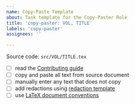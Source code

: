 ```yaml
---
name: Copy-Paste Template
about: Task template for the Copy-Paster Role
title: 'copy-paster: VOL, TITLE'
labels: 'copy-paster'
assignees: ''

---
```


Source code: `src/VOL/TITLE.tex`

- [ ] read the [Contributing guide](https://github.com/iandennismiller/mueller-report/blob/master/Contributing.md)
- [ ] copy and paste all text from source document
- [ ] manually enter any text that does not copy
- [ ] add redactions using [redaction template](https://github.com/iandennismiller/mueller-report/blob/master/Contributing.md#redacting-template)
- [ ] use [LaTeX document conventions](https://github.com/iandennismiller/mueller-report/blob/master/Contributing.md#document-source-code-conventions)
